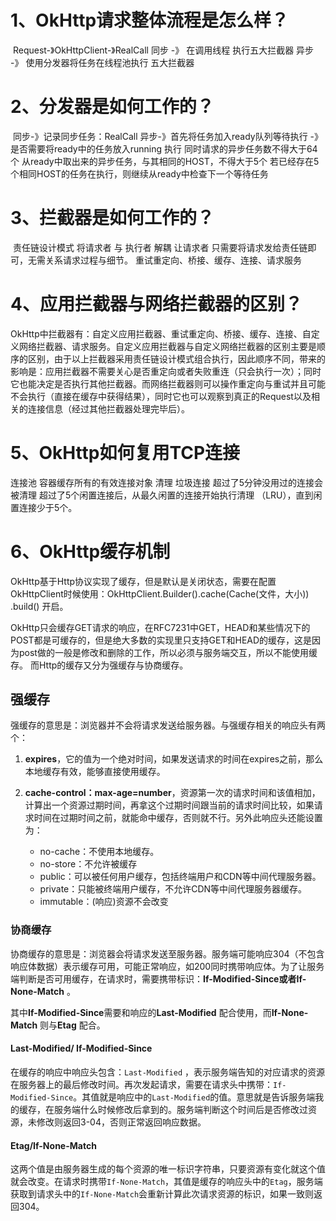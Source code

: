 # 1、OkHttp请求整体流程是怎么样？

​	Request-》OkHttpClient-》RealCall
	同步 -》 在调用线程 执行五大拦截器
	异步 -》 使用分发器将任务在线程池执行 五大拦截器
	

# 2、分发器是如何工作的？

​	同步-》记录同步任务：RealCall
	异步-》首先将任务加入ready队列等待执行 -》是否需要将ready中的任务放入running 执行
			同时请求的异步任务数不得大于64个
			从ready中取出来的异步任务，与其相同的HOST，不得大于5个 
					若已经存在5个相同HOST的任务在执行，则继续从ready中检查下一个等待任务
					

# 3、拦截器是如何工作的？

​	责任链设计模式 将请求者 与 执行者 解耦
	让请求者 只需要将请求发给责任链即可，无需关系请求过程与细节。
	重试重定向、桥接、缓存、连接、请求服务

# 4、应用拦截器与网络拦截器的区别？

OkHttp中拦截器有：自定义应用拦截器、重试重定向、桥接、缓存、连接、自定义网络拦截器、请求服务。自定义应用拦截器与自定义网络拦截器的区别主要是顺序的区别，由于以上拦截器采用责任链设计模式组合执行，因此顺序不同，带来的影响是：应用拦截器不需要关心是否重定向或者失败重连（只会执行一次）；同时它也能决定是否执行其他拦截器。而网络拦截器则可以操作重定向与重试并且可能不会执行（直接在缓存中获得结果），同时它也可以观察到真正的Request以及相关的连接信息（经过其他拦截器处理完毕后）。



# 5、OkHttp如何复用TCP连接

连接池 容器缓存所有的有效连接对象
	清理 垃圾连接
		超过了5分钟没用过的连接会被清理
		超过了5个闲置连接后，从最久闲置的连接开始执行清理 （LRU），直到闲置连接少于5个。

# 6、OkHttp缓存机制

OkHttp基于Http协议实现了缓存，但是默认是关闭状态，需要在配置OkHttpClient时候使用：OkHttpClient.Builder().cache(Cache(文件，大小)) .build() 开启。

OkHttp只会缓存GET请求的响应，在RFC7231中GET，HEAD和某些情况下的POST都是可缓存的，但是绝大多数的实现里只支持GET和HEAD的缓存，这是因为post做的一般是修改和删除的工作，所以必须与服务端交互，所以不能使用缓存。
而Http的缓存又分为强缓存与协商缓存。

## 强缓存

强缓存的意思是：浏览器并不会将请求发送给服务器。与强缓存相关的响应头有两个：

1. **expires**，它的值为一个绝对时间，如果发送请求的时间在expires之前，那么本地缓存有效，能够直接使用缓存。

2. **cache-control：max-age=number**，资源第一次的请求时间和该值相加，计算出一个资源过期时间，再拿这个过期时间跟当前的请求时间比较，如果请求时间在过期时间之前，就能命中缓存，否则就不行。另外此响应头还能设置为：

   - no-cache：不使用本地缓存。
   - no-store：不允许被缓存
   - public：可以被任何用户缓存，包括终端用户和CDN等中间代理服务器。
   - private：只能被终端用户缓存，不允许CDN等中间代理服务器缓存。
   - immutable：(响应)资源不会改变

### 协商缓存

协商缓存的意思是：浏览器会将请求发送至服务器。服务端可能响应304（不包含响应体数据）表示缓存可用，可能正常响应，如200同时携带响应体。为了让服务端判断是否可用缓存，在请求时，需要携带标识：**If-Modified-Since或者If-None-Match** 。

其中**If-Modified-Since**需要和响应的**Last-Modified** 配合使用，而**If-None-Match** 则与**Etag** 配合。

#### **Last-Modified/ If-Modified-Since**

在缓存的响应中响应头包含：`Last-Modified` ，表示服务端告知的对应请求的资源在服务器上的最后修改时间。再次发起请求，需要在请求头中携带：`If-Modified-Since`。其值就是响应中的`Last-Modified`的值。意思就是告诉服务端我的缓存，在服务端什么时候修改后拿到的。服务端判断这个时间后是否修改过资源，未修改则返回3-04，否则正常返回响应数据。

#### **Etag/If-None-Match**

这两个值是由服务器生成的每个资源的唯一标识字符串，只要资源有变化就这个值就会改变。在请求时携带`If-None-Match`，其值是缓存的响应头中的`Etag`，服务端获取到请求头中的`If-None-Match`会重新计算此次请求资源的标识，如果一致则返回304。









   